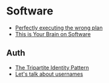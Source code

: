 # Software

+ [Perfectly executing the wrong plan](http://youtu.be/9TJTbRw4ri8)
+ [This is Your Brain on Software](http://youtu.be/v9Gkq9-dnlU)

## Auth

+ [The Tripartite Identity Pattern](http://habitatchronicles.com/2008/10/the-tripartite-identity-pattern/)
+ [Let's talk about usernames](https://www.b-list.org/weblog/2018/feb/11/usernames/)

